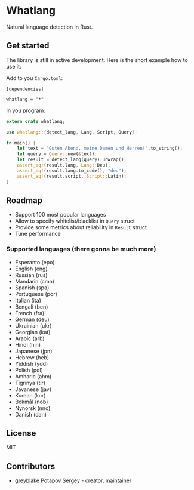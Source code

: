 # Whatlang

Natural language detection in Rust.

## Get started

The library is still in active development. Here is the short example how to use it:

Add to you `Cargo.toml`:
```
[dependencies]

whatlang = "*"
```

In you program:

```rust
extern crate whatlang;

use whatlang::{detect_lang, Lang, Script, Query};

fn main() {
    let text = "Guten Abend, meine Damen und Herren!".to_string();
    let query = Query::new(&text);
    let result = detect_lang(query).unwrap();
    assert_eq!(result.lang, Lang::Deu);
    assert_eq!(result.lang.to_code(), "deu");
    assert_eq!(result.script, Script::Latin);
}
```

## Roadmap

* Support 100 most popular languages
* Allow to specify whitelist/blacklist in `Query` struct
* Provide some metrics about reliability in `Result` struct
* Tune performance

### Supported languages (there gonna be much more)
* Esperanto (epo)
* English (eng)
* Russian (rus)
* Mandarin (cmn)
* Spanish (spa)
* Portuguese (por)
* Italian (ita)
* Bengali (ben)
* French (fra)
* German (deu)
* Ukrainian (ukr)
* Georgian (kat)
* Arabic (arb)
* Hindi (hin)
* Japanese (jpn)
* Hebrew (heb)
* Yiddish (ydd)
* Polish (pol)
* Amharic (ahm)
* Tigrinya (tir)
* Javanese (jav)
* Korean (kor)
* Bokmål (nob)
* Nynorsk (nno)
* Danish (dan)

## License

MIT

## Contributors

- [greyblake](https://github.com/greyblake) Potapov Sergey - creator, maintainer
